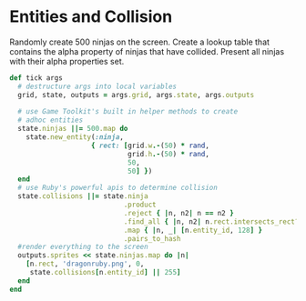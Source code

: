 # Entities and Collision
 Randomly create 500 ninjas on the screen. Create a lookup table that contains the alpha property of ninjas that have collided. Present all ninjas with their alpha properties set.

```ruby
def tick args
  # destructure args into local variables
  grid, state, outputs = args.grid, args.state, args.outputs
  
  # use Game Toolkit's built in helper methods to create
  # adhoc entities
  state.ninjas ||= 500.map do
    state.new_entity(:ninja,
                    { rect: [grid.w.-(50) * rand,
                             grid.h.-(50) * rand,
                             50,
                             50] })
  end
  # use Ruby's powerful apis to determine collision
  state.collisions ||= state.ninja
                            .product
                            .reject { |n, n2| n == n2 }
                            .find_all { |n, n2| n.rect.intersects_rect?(n2.rect) }
                            .map { |n, _| [n.entity_id, 128] }
                            .pairs_to_hash
  #render everything to the screen
  outputs.sprites << state.ninjas.map do |n|
    [n.rect, 'dragonruby.png', 0,
     state.collisions[n.entity_id] || 255]
  end
end
```